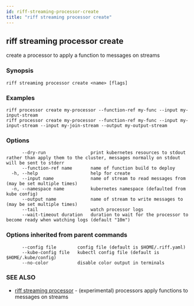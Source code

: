 ```yaml
---
id: riff-streaming-processor-create
title: "riff streaming processor create"
---
```

## riff streaming processor create

create a processor to apply a function to messages on streams

### Synopsis

<todo>

```
riff streaming processor create <name> [flags]
```

### Examples

```
riff processor create my-processor --function-ref my-func --input my-input-stream
riff processor create my-processor --function-ref my-func --input my-input-stream --input my-join-stream --output my-output-stream
```

### Options

```
      --dry-run                 print kubernetes resources to stdout rather than apply them to the cluster, messages normally on stdout will be sent to stderr
      --function-ref name       name of function build to deploy
  -h, --help                    help for create
      --input name              name of stream to read messages from (may be set multiple times)
  -n, --namespace name          kubernetes namespace (defaulted from kube config)
      --output name             name of stream to write messages to (may be set multiple times)
      --tail                    watch processor logs
      --wait-timeout duration   duration to wait for the processor to become ready when watching logs (default "10m")
```

### Options inherited from parent commands

```
      --config file        config file (default is $HOME/.riff.yaml)
      --kube-config file   kubectl config file (default is $HOME/.kube/config)
      --no-color           disable color output in terminals
```

### SEE ALSO

* [riff streaming processor](riff_streaming_processor.md)	 - (experimental) processors apply functions to messages on streams

